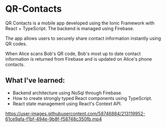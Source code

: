 # QR-Contacts

QR Contacts is a mobile app developed using the Ionic Framework with React + TypeScript. The backend is managed using Firebase. 

The app allows users to securely share contact information instantly using QR codes.

When Alice scans Bob's QR code, Bob's most up to date contact information is returned from Firebase and is updated on Alice's phone contacts. 

## What I've learned:
- Backend architecture using NoSql through Firebase.
- How to create strongly typed React components using TypeScript.
- React state management using React's Context API.  

https://user-images.githubusercontent.com/58746884/213119952-61ce9afa-f1bf-494e-9b8f-f58748c350fb.mp4
